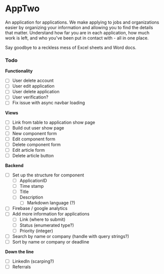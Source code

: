 # AppTwo

An application for applications. We make applying to jobs and organizations easier by organizing your information and allowing you to find the details that matter. Understand how far you are in each application, how much work is left, and who you've been put in contact with - all in one place.

Say goodbye to a reckless mess of Excel sheets and Word docs.

### Todo

__Functionality__
- [ ] User delete account
- [ ] User edit application
- [ ] User delete application
- [ ] User verification?
- [ ] Fix issue with async navbar loading

__Views__
- [ ] Link from table to application show page
- [ ] Build out user show page
- [ ] New component form
- [ ] Edit component form
- [ ] Delete component form
- [ ] Edit article form
- [ ] Delete article button

__Backend__
- [ ] Set up the structure for component
  - [ ] ApplicationID
  - [ ] Time stamp
  - [ ] Title
  - [ ] Description
    - [ ] Markdown language (?)
- [ ] Firebase / google analytics
- [ ] Add more information for applications
  - [ ] Link (where to submit)
  - [ ] Status (enumerated type?)
  - [ ] Priority (integer)
- [ ] Search by name or company (handle with query strings?)
- [ ] Sort by name or company or deadline

__Down the line__
- [ ] LinkedIn (scarping?)
- [ ] Referrals
